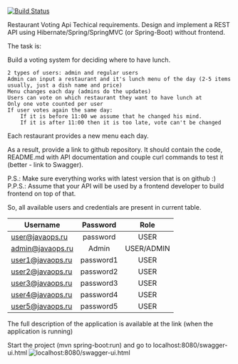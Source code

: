 <!-- [![Codacy Badge](https://app.codacy.com/project/badge/Grade/e7607f460f164f9ead83a8e2fb2772b3)](https://www.codacy.com/gh/IvanSavelyev/Restaurant-Voting-System/dashboard?utm_source=github.com&amp;utm_medium=referral&amp;utm_content=IvanSavelyev/Restaurant-Voting-System&amp;utm_campaign=Badge_Grade) -->

[![Build Status](https://app.travis-ci.com/IvanSavelyev/Restaurant-Voting-System.svg?branch=master)](https://app.travis-ci.com/IvanSavelyev/Restaurant-Voting-System)

Restaurant Voting Api
Techical requirements.
Design and implement a REST API using Hibernate/Spring/SpringMVC (or Spring-Boot) without frontend.

The task is:

Build a voting system for deciding where to have lunch.

    2 types of users: admin and regular users
    Admin can input a restaurant and it's lunch menu of the day (2-5 items usually, just a dish name and price)
    Menu changes each day (admins do the updates)
    Users can vote on which restaurant they want to have lunch at
    Only one vote counted per user
    If user votes again the same day:
        If it is before 11:00 we assume that he changed his mind.
        If it is after 11:00 then it is too late, vote can't be changed

Each restaurant provides a new menu each day.

As a result, provide a link to github repository. It should contain the code, README.md with API documentation and couple curl commands to test it (better - link to Swagger).

P.S.: Make sure everything works with latest version that is on github :)
P.P.S.: Assume that your API will be used by a frontend developer to build frontend on top of that.

So, all available users and credentials are present in current table.


| Username         | Password  |    Role    |
|------------------|:---------:|:----------:|
| user@javaops.ru  | password  |    USER    |
| admin@javaops.ru | Admin     | USER/ADMIN |
| user1@javaops.ru | password1 |    USER    |
| user2@javaops.ru | password2 |    USER    |
| user3@javaops.ru | password3 |    USER    |
| user4@javaops.ru | password4 |    USER    |
| user5@javaops.ru | password5 |    USER    |

The full description of the application is available at the link (when the application is running)

Start the project (mvn spring-boot:run) and go to 
localhost:8080/swagger-ui.html
![localhost:8080/swagger-ui.html](https://raw.githubusercontent.com/swagger-api/swagger.io/wordpress/images/assets/SWC-logo-clr.png)
<!-- # <img href="localhost:8080/swagger-ui.html" src="https://raw.githubusercontent.com/swagger-api/swagger.io/wordpress/images/assets/SWC-logo-clr.png" height="80"> -->

